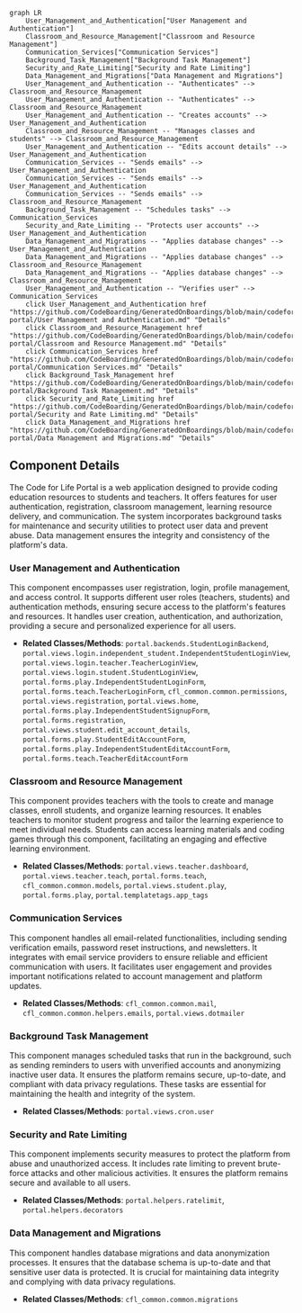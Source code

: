 ```mermaid
graph LR
    User_Management_and_Authentication["User Management and Authentication"]
    Classroom_and_Resource_Management["Classroom and Resource Management"]
    Communication_Services["Communication Services"]
    Background_Task_Management["Background Task Management"]
    Security_and_Rate_Limiting["Security and Rate Limiting"]
    Data_Management_and_Migrations["Data Management and Migrations"]
    User_Management_and_Authentication -- "Authenticates" --> Classroom_and_Resource_Management
    User_Management_and_Authentication -- "Authenticates" --> Classroom_and_Resource_Management
    User_Management_and_Authentication -- "Creates accounts" --> User_Management_and_Authentication
    Classroom_and_Resource_Management -- "Manages classes and students" --> Classroom_and_Resource_Management
    User_Management_and_Authentication -- "Edits account details" --> User_Management_and_Authentication
    Communication_Services -- "Sends emails" --> User_Management_and_Authentication
    Communication_Services -- "Sends emails" --> User_Management_and_Authentication
    Communication_Services -- "Sends emails" --> Classroom_and_Resource_Management
    Background_Task_Management -- "Schedules tasks" --> Communication_Services
    Security_and_Rate_Limiting -- "Protects user accounts" --> User_Management_and_Authentication
    Data_Management_and_Migrations -- "Applies database changes" --> User_Management_and_Authentication
    Data_Management_and_Migrations -- "Applies database changes" --> Classroom_and_Resource_Management
    Data_Management_and_Migrations -- "Applies database changes" --> Classroom_and_Resource_Management
    User_Management_and_Authentication -- "Verifies user" --> Communication_Services
    click User_Management_and_Authentication href "https://github.com/CodeBoarding/GeneratedOnBoardings/blob/main/codeforlife-portal/User Management and Authentication.md" "Details"
    click Classroom_and_Resource_Management href "https://github.com/CodeBoarding/GeneratedOnBoardings/blob/main/codeforlife-portal/Classroom and Resource Management.md" "Details"
    click Communication_Services href "https://github.com/CodeBoarding/GeneratedOnBoardings/blob/main/codeforlife-portal/Communication Services.md" "Details"
    click Background_Task_Management href "https://github.com/CodeBoarding/GeneratedOnBoardings/blob/main/codeforlife-portal/Background Task Management.md" "Details"
    click Security_and_Rate_Limiting href "https://github.com/CodeBoarding/GeneratedOnBoardings/blob/main/codeforlife-portal/Security and Rate Limiting.md" "Details"
    click Data_Management_and_Migrations href "https://github.com/CodeBoarding/GeneratedOnBoardings/blob/main/codeforlife-portal/Data Management and Migrations.md" "Details"
```

## Component Details

The Code for Life Portal is a web application designed to provide coding education resources to students and teachers. It offers features for user authentication, registration, classroom management, learning resource delivery, and communication. The system incorporates background tasks for maintenance and security utilities to protect user data and prevent abuse. Data management ensures the integrity and consistency of the platform's data.

### User Management and Authentication
This component encompasses user registration, login, profile management, and access control. It supports different user roles (teachers, students) and authentication methods, ensuring secure access to the platform's features and resources. It handles user creation, authentication, and authorization, providing a secure and personalized experience for all users.
- **Related Classes/Methods**: `portal.backends.StudentLoginBackend`, `portal.views.login.independent_student.IndependentStudentLoginView`, `portal.views.login.teacher.TeacherLoginView`, `portal.views.login.student.StudentLoginView`, `portal.forms.play.IndependentStudentLoginForm`, `portal.forms.teach.TeacherLoginForm`, `cfl_common.common.permissions`, `portal.views.registration`, `portal.views.home`, `portal.forms.play.IndependentStudentSignupForm`, `portal.forms.registration`, `portal.views.student.edit_account_details`, `portal.forms.play.StudentEditAccountForm`, `portal.forms.play.IndependentStudentEditAccountForm`, `portal.forms.teach.TeacherEditAccountForm`

### Classroom and Resource Management
This component provides teachers with the tools to create and manage classes, enroll students, and organize learning resources. It enables teachers to monitor student progress and tailor the learning experience to meet individual needs. Students can access learning materials and coding games through this component, facilitating an engaging and effective learning environment.
- **Related Classes/Methods**: `portal.views.teacher.dashboard`, `portal.views.teacher.teach`, `portal.forms.teach`, `cfl_common.common.models`, `portal.views.student.play`, `portal.forms.play`, `portal.templatetags.app_tags`

### Communication Services
This component handles all email-related functionalities, including sending verification emails, password reset instructions, and newsletters. It integrates with email service providers to ensure reliable and efficient communication with users. It facilitates user engagement and provides important notifications related to account management and platform updates.
- **Related Classes/Methods**: `cfl_common.common.mail`, `cfl_common.common.helpers.emails`, `portal.views.dotmailer`

### Background Task Management
This component manages scheduled tasks that run in the background, such as sending reminders to users with unverified accounts and anonymizing inactive user data. It ensures the platform remains secure, up-to-date, and compliant with data privacy regulations. These tasks are essential for maintaining the health and integrity of the system.
- **Related Classes/Methods**: `portal.views.cron.user`

### Security and Rate Limiting
This component implements security measures to protect the platform from abuse and unauthorized access. It includes rate limiting to prevent brute-force attacks and other malicious activities. It ensures the platform remains secure and available to all users.
- **Related Classes/Methods**: `portal.helpers.ratelimit`, `portal.helpers.decorators`

### Data Management and Migrations
This component handles database migrations and data anonymization processes. It ensures that the database schema is up-to-date and that sensitive user data is protected. It is crucial for maintaining data integrity and complying with data privacy regulations.
- **Related Classes/Methods**: `cfl_common.common.migrations`